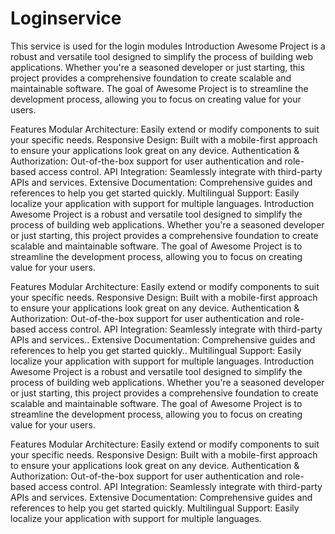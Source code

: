 # Loginservice
This service is used for the login modules
Introduction
Awesome Project is a robust and versatile tool designed to simplify the process of building web applications. Whether you're a seasoned developer or just starting, this project provides a comprehensive foundation to create scalable and maintainable software. The goal of Awesome Project is to streamline the development process, allowing you to focus on creating value for your users.

Features
Modular Architecture: Easily extend or modify components to suit your specific needs.
Responsive Design: Built with a mobile-first approach to ensure your applications look great on any device.
Authentication & Authorization: Out-of-the-box support for user authentication and role-based access control.
API Integration: Seamlessly integrate with third-party APIs and services.
Extensive Documentation: Comprehensive guides and references to help you get started quickly.
Multilingual Support: Easily localize your application with support for multiple languages.
Introduction
Awesome Project is a robust and versatile tool designed to simplify the process of building web applications. Whether you're a seasoned developer or just starting, this project provides a comprehensive foundation to create scalable and maintainable software. The goal of Awesome Project is to streamline the development process, allowing you to focus on creating value for your users.

Features
Modular Architecture: Easily extend or modify components to suit your specific needs.
Responsive Design: Built with a mobile-first approach to ensure your applications look great on any device.
Authentication & Authorization: Out-of-the-box support for user authentication and role-based access control.
API Integration: Seamlessly integrate with third-party APIs and services..
Extensive Documentation: Comprehensive guides and references to help you get started quickly..
Multilingual Support: Easily localize your application with support for multiple languages.
Introduction
Awesome Project is a robust and versatile tool designed to simplify the process of building web applications. Whether you're a seasoned developer or just starting, this project provides a comprehensive foundation to create scalable and maintainable software. The goal of Awesome Project is to streamline the development process, allowing you to focus on creating value for your users.

Features
Modular Architecture: Easily extend or modify components to suit your specific needs.
Responsive Design: Built with a mobile-first approach to ensure your applications look great on any device.
Authentication & Authorization: Out-of-the-box support for user authentication and role-based access control.
API Integration: Seamlessly integrate with third-party APIs and services.
Extensive Documentation: Comprehensive guides and references to help you get started quickly.
Multilingual Support: Easily localize your application with support for multiple languages.
